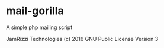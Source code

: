# mail-gorilla
A simple php mailing script

JamRizzi Technologies (c) 2016
GNU Public License Version 3